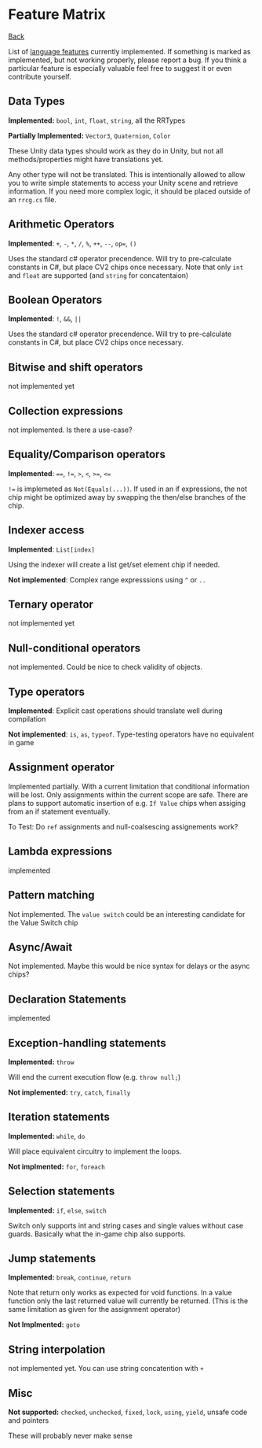 # Feature Matrix
 
 [Back](../README.md)
 
 List of [language features](https://learn.microsoft.com/en-us/dotnet/csharp/language-reference/) currently implemented. If something is marked as implemented, but not working properly, please report a bug. If you think a particular feature is especially valuable feel free to suggest it or even contribute yourself.

## Data Types

**Implemented:** `bool`, `int`, `float`, `string`, all the RRTypes

**Partially Implemented:** `Vector3`, `Quaternion`, `Color`

These Unity data types should work as they do in Unity, but not all methods/properties might have translations yet.

Any other type will not be translated. This is intentionally allowed to allow you to write simple statements to access your Unity scene and retrieve information. If you need more complex logic, it should be placed outside of an `rrcg.cs` file.

## Arithmetic Operators

**Implemented**: `+`, `-`, `*`, `/`, `%`, `++`, `--`, `op=`, `()` 

Uses the standard c# operator precendence. 
Will try to pre-calculate constants in C#, but place CV2 chips once necessary.
Note that only `int` and `float` are supported (and `string` for concatentaion)

## Boolean Operators

**Implemented**: `!`, `&&`, `||`

Uses the standard c# operator precendence. Will try to pre-calculate constants in C#, but place CV2 chips once necessary.

## Bitwise and shift operators

not implemented yet

## Collection expressions

not implemented. Is there a use-case?

## Equality/Comparison operators

**Implemented**: `==`, `!=`, `>`, `<`, `>=`, `<=`

`!=` is implemeted as `Not(Equals(...))`. If used in an if expressions, the not chip might be optimized away by swapping the then/else branches of the chip.

## Indexer access

**Implemented**: `List[index]`

Using the indexer will create a list get/set element chip if needed.

**Not implemented**: Complex range expresssions using `^` or  `..` 

## Ternary operator

not implemented yet

## Null-conditional operators

not implemented. Could be nice to check validity of objects.

## Type operators

**Implemented**: Explicit cast operations should translate well during compilation

**Not implemented**: `is`, `as`, `typeof`. Type-testing operators have no equivalent in game

## Assignment operator

Implemented partially. With a current limitation that conditional information will be lost. Only assignments within the current scope are safe. There are plans to support automatic insertion of e.g. `If Value` chips when assiging from an if statement eventually.

To Test: Do `ref` assignments and null-coalsescing assignements work?

## Lambda expressions

implemented

## Pattern matching

Not implemented. The `value switch` could be an interesting candidate for the Value Switch chip

## Async/Await

Not implemented. Maybe this would be nice syntax for delays or the async chips?

## Declaration Statements

implemented

## Exception-handling statements

**Implemented:** `throw`

 Will end the current execution flow (e.g. `throw null;`)

**Not implemented:** `try`, `catch`, `finally`

## Iteration statements 

**Implemented:** `while`, `do`

Will place equivalent circuitry to implement the loops.

**Not implmented:** `for`, `foreach`

## Selection statements

**Implemented:** `if`, `else`, `switch`

Switch only supports int and string cases and single values without case guards. Basically what the in-game chip also supports.

## Jump statements 

**Implemented:** `break`, `continue`, `return`

Note that return only works as expected for void functions. In a value function only the last returned value will currently be returned. (This is the same limitation as given for the assignment operator)

**Not Implmented:** `goto`

## String interpolation

not implemented yet. You can use string concatention with `+`

## Misc

**Not supported:** `checked`, `unchecked`, `fixed`, `lock`, `using`, `yield`, unsafe code and pointers

These will probably never make sense
